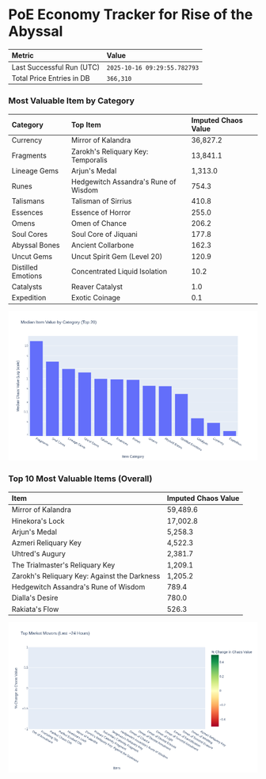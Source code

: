 # PoE Economy Tracker for Rise of the Abyssal

<!-- START_MAINTENANCE -->
| Metric | Value |
|:---|:---|
| Last Successful Run (UTC) | `2025-10-16 09:29:55.782793` |
| Total Price Entries in DB | `366,310` |

<!-- END_MAINTENANCE -->

<!-- START_DATAFRAME_DEBUG -->
<!-- END_DATAFRAME_DEBUG -->

<!-- START_CATEGORY_ANALYSIS -->
### Most Valuable Item by Category
| Category | Top Item | Imputed Chaos Value |
| :--- | :--- | :--- |
| Currency | Mirror of Kalandra | 36,827.2 |
| Fragments | Zarokh's Reliquary Key: Temporalis | 13,841.1 |
| Lineage Gems | Arjun's Medal | 1,313.0 |
| Runes | Hedgewitch Assandra's Rune of Wisdom | 754.3 |
| Talismans | Talisman of Sirrius | 410.8 |
| Essences | Essence of Horror | 255.0 |
| Omens | Omen of Chance | 206.2 |
| Soul Cores | Soul Core of Jiquani | 177.8 |
| Abyssal Bones | Ancient Collarbone | 162.3 |
| Uncut Gems | Uncut Spirit Gem (Level 20) | 120.9 |
| Distilled Emotions | Concentrated Liquid Isolation | 10.2 |
| Catalysts | Reaver Catalyst | 1.0 |
| Expedition | Exotic Coinage | 0.1 |


![Category Analysis Chart](charts/category_analysis.png)
<!-- END_ANALYSIS -->

<!-- START_ANALYSIS -->
### Top 10 Most Valuable Items (Overall)
| Item | Imputed Chaos Value |
| :--- | :--- |
| Mirror of Kalandra | 59,489.6 |
| Hinekora's Lock | 17,002.8 |
| Arjun's Medal | 5,258.3 |
| Azmeri Reliquary Key | 4,522.3 |
| Uhtred's Augury | 2,381.7 |
| The Trialmaster's Reliquary Key | 1,209.1 |
| Zarokh's Reliquary Key: Against the Darkness | 1,205.2 |
| Hedgewitch Assandra's Rune of Wisdom | 789.4 |
| Dialla's Desire | 780.0 |
| Rakiata's Flow | 526.3 |


![Market Movers Chart](charts/market_movers.png)
<!-- END_ANALYSIS -->
